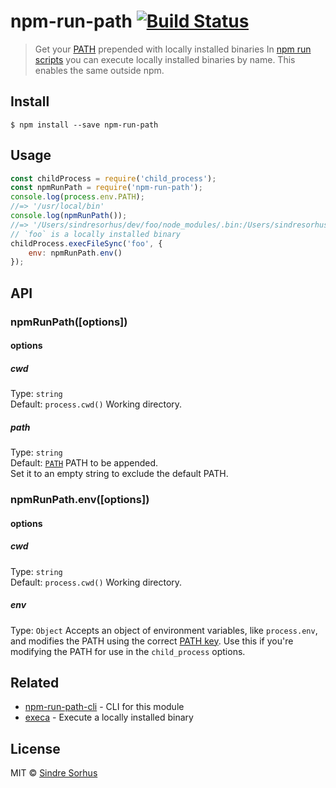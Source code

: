 # npm-run-path [![Build Status](https://travis-ci.org/sindresorhus/npm-run-path.svg?branch=master)](https://travis-ci.org/sindresorhus/npm-run-path)
> Get your [PATH](https://en.wikipedia.org/wiki/PATH_(variable)) prepended with locally installed binaries
In [npm run scripts](https://docs.npmjs.com/cli/run-script) you can execute locally installed binaries by name. This enables the same outside npm.
## Install
```
$ npm install --save npm-run-path
```
## Usage
```js
const childProcess = require('child_process');
const npmRunPath = require('npm-run-path');
console.log(process.env.PATH);
//=> '/usr/local/bin'
console.log(npmRunPath());
//=> '/Users/sindresorhus/dev/foo/node_modules/.bin:/Users/sindresorhus/dev/node_modules/.bin:/Users/sindresorhus/node_modules/.bin:/Users/node_modules/.bin:/node_modules/.bin:/usr/local/bin'
// `foo` is a locally installed binary
childProcess.execFileSync('foo', {
	env: npmRunPath.env()
});
```
## API
### npmRunPath([options])
#### options
##### cwd
Type: `string`<br>
Default: `process.cwd()`
Working directory.
##### path
Type: `string`<br>
Default: [`PATH`](https://github.com/sindresorhus/path-key)
PATH to be appended.<br>
Set it to an empty string to exclude the default PATH.
### npmRunPath.env([options])
#### options
##### cwd
Type: `string`<br>
Default: `process.cwd()`
Working directory.
##### env
Type: `Object`
Accepts an object of environment variables, like `process.env`, and modifies the PATH using the correct [PATH key](https://github.com/sindresorhus/path-key). Use this if you're modifying the PATH for use in the `child_process` options.
## Related
- [npm-run-path-cli](https://github.com/sindresorhus/npm-run-path-cli) - CLI for this module
- [execa](https://github.com/sindresorhus/execa) - Execute a locally installed binary
## License
MIT © [Sindre Sorhus](https://sindresorhus.com)
